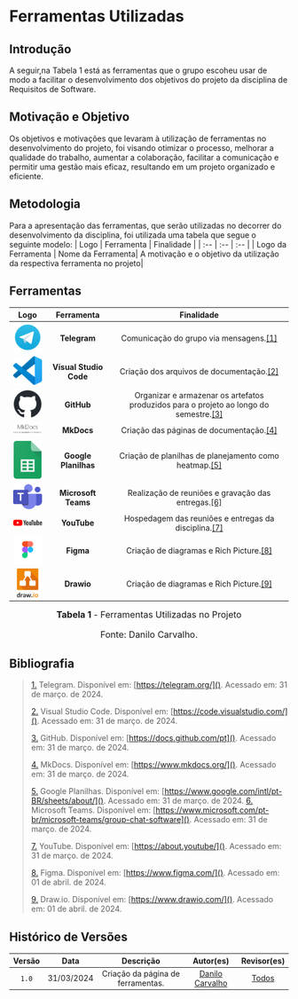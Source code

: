 # Ferramentas Utilizadas

## Introdução

A seguir,na Tabela 1 está as ferramentas que o grupo escoheu usar de modo a facilitar o desenvolvimento dos objetivos do projeto da disciplina de Requisitos de Software.

## Motivação e Objetivo

Os objetivos e motivações que levaram à utilização de ferramentas no desenvolvimento do projeto, foi visando otimizar o processo, melhorar a qualidade do trabalho, aumentar a colaboração, facilitar a comunicação e permitir uma gestão mais eficaz, resultando em um projeto organizado e eficiente.

## Metodologia

Para a apresentação das ferramentas, que serão utilizadas no decorrer do desenvolvimento da disciplina, foi utilizada uma tabela que segue o seguinte modelo:
| Logo | Ferramenta | Finalidade |
| :--  |   :--      |    :--     |
| Logo da Ferramenta | Nome da Ferramenta| A motivação e o objetivo da utilização da respectiva ferramenta no projeto|
## Ferramentas

| Logo   |        Ferramenta         |                             Finalidade                               |
| :-----------------------------------------------------------------------------------------------------------------------: | :-----------------------: | :--------------------------------------------------------------------: |
|<img src="../assets/ferramentas_logo/telegram.png" alt="Logo do Telegram" width="75px">|<strong> Telegram| Comunicação do grupo via mensagens.<a id="TEC1" href="#RP1">[1]</a> |
|<img src="../assets/ferramentas_logo/vscode.png" alt="Logo do Visual Studio Code" width="75px">|<strong> Visual Studio Code| Criação dos arquivos de documentação.<a id="TEC1" href="#RP1">[2]</a> |
|<img src="../assets/ferramentas_logo/github.png" alt="Logo do GitHub " width="75px">|<strong> GitHub | Organizar e armazenar os artefatos produzidos para o projeto ao longo do semestre.<a id="TEC1" href="#RP1">[3]</a> |               
|<img src="../assets/ferramentas_logo/mkdocs.png" alt="Logo do MkDocs  " width="75px">|<strong> MkDocs  |  Criação das páginas de documentação.<a id="TEC1" href="#RP1">[4]</a> |
|<img src="../assets/ferramentas_logo/gsheets.png" alt="Logo do Google Planilhas  " width="75px">|<strong> Google Planilhas   |  Criação de planilhas de planejamento como heatmap.<a id="TEC1" href="#RP1">[5]</a> |
|<img src="../assets/ferramentas_logo/teams.png" alt="Logo do Microsoft Teams  " width="75px">|<strong> Microsoft Teams   |  Realização de reuniões e gravação das entregas.<a id="TEC1" href="#RP1">[6]</a> |
|<img src="../assets/ferramentas_logo/youtube.png" alt="Logo do YouTube  " width="75px">|<strong> YouTube   |  Hospedagem das reuniões e entregas da disciplina.<a id="TEC1" href="#RP1">[7]</a> |
|<img src="../assets/ferramentas_logo/figma.png" alt="Logo do Figma  " width="75px">|<strong> Figma   |  Criação de diagramas e Rich Picture.<a id="TEC1" href="#RP1">[8]</a> |
|<img src="../assets/ferramentas_logo/drawio.png" alt="Logo do Drawio  " width="75px">|<strong> Drawio   |  Criação de diagramas e Rich Picture.<a id="TEC1" href="#RP1">[9]</a> |


<font size="3"><p style="text-align: center"><b>Tabela 1</b> - Ferramentas Utilizadas no Projeto</p></font>  <font size="3"><p style="text-align: center">Fonte: Danilo Carvalho.</p></font>

## Bibliografia

> <a id="FRM10" href="#anchor_1">1.</a> Telegram. Disponível em: [https://telegram.org/](). Acessado em: 31 de março. de 2024.
>
> <a id="FRM5" href="#anchor_2">2.</a> Visual Studio Code. Disponível em: [https://code.visualstudio.com/](). Acessado em: 31 de março. de 2024.
>
> <a id="FRM1" href="#anchor_3">3.</a> GitHub. Disponível em: [https://docs.github.com/pt](). Acessado em: 31 de março. de 2024.
>
> <a id="FRM4" href="#anchor_4">4.</a> MkDocs. Disponível em: [https://www.mkdocs.org/](). Acessado em: 31 de março. de 2024.
>
> <a id="FRM8" href="#anchor_5">5.</a> Google Planilhas. Disponível em: [https://www.google.com/intl/pt-BR/sheets/about/](). Acessado em: 31 de março. de 2024.
> <a id="FRM2" href="#anchor_6">6.</a> Microsoft Teams. Disponível em: [https://www.microsoft.com/pt-br/microsoft-teams/group-chat-software](). Acessado em: 31 de março. de 2024.
>
> <a id="FRM7" href="#anchor_7">7.</a> YouTube. Disponível em: [https://about.youtube/](). Acessado em: 31 de março. de 2024.
>
> <a id="FRM3" href="#anchor_8">8.</a> Figma. Disponível em: [https://www.figma.com/](). Acessado em: 01 de abril. de 2024.
>
> <a id="FRM3" href="#anchor_9">9.</a> Draw.io. Disponível em: [https://www.drawio.com/](). Acessado em: 01 de abril. de 2024.


## Histórico de Versões

| Versão  |    Data    |                        Descrição                        |                                             Autor(es)                                             |                  Revisor(es)                   |
| :-----: | :--------: | :-----------------------------------------------------: | :-----------------------------------------------------------------------------------------------: | :--------------------------------------------: |
|  `1.0`  | 31/03/2024 |            Criação da página de ferramentas.            | [Danilo Carvalho](https://github.com/Danilo-Carvalho-Antunes) | [Todos]()